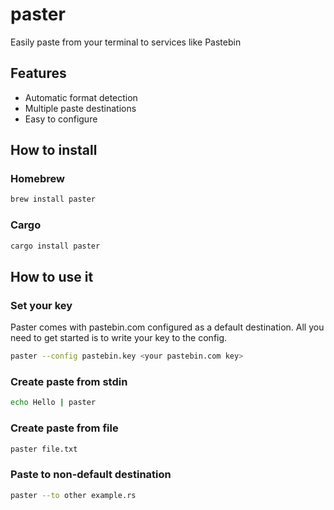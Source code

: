 # paster

Easily paste from your terminal to services like Pastebin

## Features

- Automatic format detection
- Multiple paste destinations
- Easy to configure

## How to install

### Homebrew

```bash
brew install paster
```

### Cargo

```bash
cargo install paster
```

## How to use it

### Set your key

Paster comes with pastebin.com configured as a default destination. All you
need to get started is to write your key to the config.

```bash
paster --config pastebin.key <your pastebin.com key>
```

### Create paste from stdin

```bash
echo Hello | paster
```

### Create paste from file

```bash
paster file.txt
```

### Paste to non-default destination

```bash
paster --to other example.rs
```

